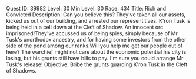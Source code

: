 Quest ID: 39982
Level: 30
Min Level: 30
Race: 434
Title: Rich and Convicted
Description: Can you believe this? They've taken all our assets, kicked us out of our building, and arrested our representitives. K'ron Tusk is being held in a cell down at the Cleft of Shadow. An innocent orc imprisoned!They've accussed us of being spies, simply because of Mr Tusk's unorthodox ancestry, and for having some investors from the other side of the pond among our ranks.Will you help me get our people out of here? The warchief might not care about the economic potential his city is losing, but his grunts still have bills to pay. I'm sure you could arrange Mr Tusk's release!
Objective: Bribe the grunts guarding K'ron Tusk in the Cleft of Shadows.
